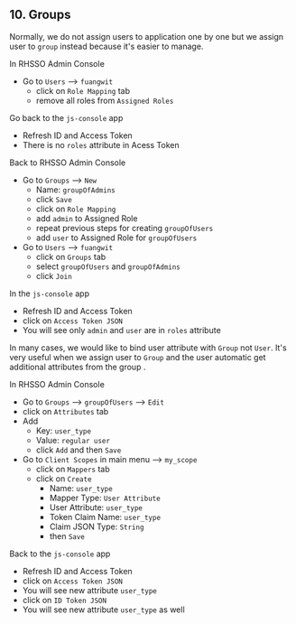 ## 10. Groups
Normally, we do not assign users to application one by one but we assign user to `group` instead because it's easier to manage.

In RHSSO Admin Console
- Go to `Users` --> `fuangwit` 
  - click on `Role Mapping` tab
  - remove all roles from `Assigned Roles`

Go back to the `js-console` app
- Refresh ID and Access Token
- There is no `roles` attribute in Acess Token

Back to RHSSO Admin Console
- Go to `Groups` --> `New`
  - Name: `groupOfAdmins`
  - click `Save`
  - click on `Role Mapping`
  - add `admin` to Assigned Role
  - repeat previous steps for creating `groupOfUsers`
  - add `user` to Assigned Role for `groupOfUsers`
- Go to `Users` --> `fuangwit`
  - click on `Groups` tab
  - select `groupOfUsers` and `groupOfAdmins` 
  - click `Join`
  
In the `js-console` app
- Refresh ID and Access Token
- click on `Access Token JSON`
- You will see only `admin` and `user` are in `roles` attribute


In many cases, we would like to bind user attribute with `Group` not `User`. It's very useful when we assign user to `Group` and the user automatic get additional attributes from the group .

In RHSSO Admin Console
- Go to `Groups` --> `groupOfUsers` --> `Edit`
- click on `Attributes` tab
- Add
  - Key: `user_type`
  - Value: `regular user`
  - click `Add` and then `Save`
- Go to `Client Scopes` in main menu --> `my_scope`
  - click on `Mappers` tab
  - click on `Create`
    - Name: `user_type`
    - Mapper Type: `User Attribute`
    - User Attribute: `user_type`
    - Token Claim Name: `user_type`
    - Claim JSON Type: `String`
    - then `Save`
  
Back to the `js-console` app
- Refresh ID and Access Token
- click on `Access Token JSON`
- You will see new attribute `user_type`
- click on `ID Token JSON`
- You will see new attribute `user_type` as well

